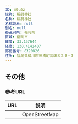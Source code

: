 ```yaml
---
ID: m0u5z
総称: 稲荷神社
名称: 稲荷神社
名称読み: null
別名: null
都道府県: 福岡県
区域: 柳川市
緯度: 33.167644
経度: 130.4142407
郵便番号: 8320826
住所: 福岡県柳川市三橋町高畑３２８−３
---
```


## その他

### 参考URL

| URL | 説明          |
| --- | ------------- |
|     | OpenStreetMap |
